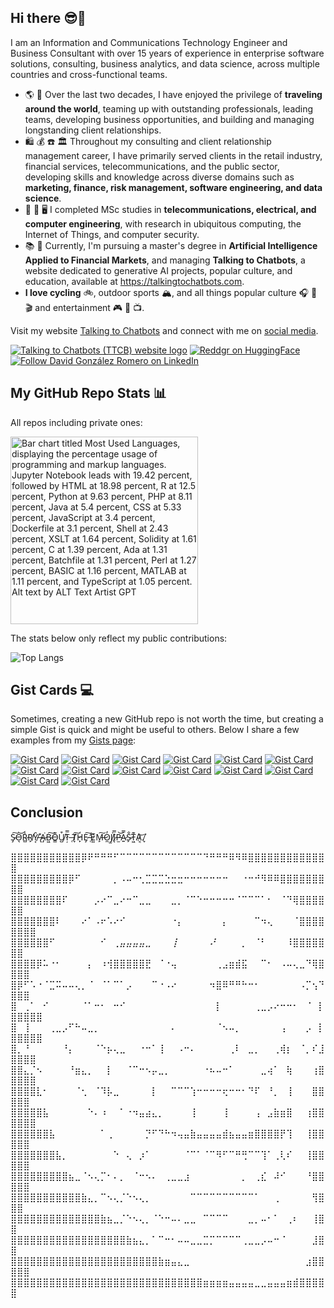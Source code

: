 ## Hi there 😎🤖
<!--
**reddgr/reddgr** is a ✨ _special_ ✨ repository because its `README.md` (this file) appears on your GitHub profile.

Here are some ideas to get you started:

- 🔭 I’m currently working on ...
- 🌱 I’m currently learning ...
- 👯 I’m looking to collaborate on ...
- 🤔 I’m looking for help with ...
- 💬 Ask me about ...
- 📫 How to reach me: ...
- 😄 Pronouns: ...
- ⚡ Fun fact: ...
-->

I am an Information and Communications Technology Engineer and Business Consultant with over 15 years of experience in enterprise software solutions, consulting, business analytics, and data science, across multiple countries and cross-functional teams.

- 🌎 🤝 Over the last two decades, I have enjoyed the privilege of **traveling around the world**, teaming up with outstanding professionals, leading teams, developing business opportunities, and building and managing longstanding client relationships. 
- 🛍️ 💰 ☎️ 🏛️ Throughout my consulting and client relationship management career, I have primarily served clients in the retail industry, financial services, telecommunications, and the public sector, developing skills and knowledge across diverse domains such as **marketing, finance, risk management, software engineering, and data science**.
- 📡 🔌 🖥️ I completed MSc studies in **telecommunications, electrical, and computer engineering**, with research in ubiquitous computing, the Internet of Things, and computer security.
- 📚 🤖 Currently, I'm pursuing a master's degree in **Artificial Intelligence Applied to Financial Markets**, and managing **Talking to Chatbots**, a website dedicated to generative AI projects, popular culture, and education, available at https://talkingtochatbots.com.
- **I love cycling** 🚲, outdoor sports 🏔️, and all things popular culture 🎧 📖 🎬 and entertainment 🎮 🎫 📺.

Visit my website [Talking to Chatbots](https://talkingtochatbots.com/) and connect with me on [social media](https://talkingtochatbots.com/social).


[![Talking to Chatbots (TTCB) website logo](https://talkingtochatbots.com/wp-content/uploads/2024/10/TTCB-logo-talking-to-chatbots-blog-v11.png)](https://talkingtochatbots.com)
[![Reddgr on HuggingFace](https://talkingtochatbots.com/wp-content/uploads/2024/02/hf-logo-100x100.png)](https://huggingface.co/reddgr)
<br>
<a href="https://www.linkedin.com/comm/mynetwork/discovery-see-all?usecase=PEOPLE_FOLLOWS&followMember=davidgonzalezromero" target="_blank"><img src="https://img.shields.io/badge/LinkedIn-%230077B5.svg?&style=flat-square&logo=linkedin&logoColor=white" alt="Follow David González Romero on LinkedIn"></a>

## My GitHub Repo Stats 📊 

All repos including private ones:

<img src="https://talkingtochatbots.com/wp-content/uploads/2025/01/gh-readme-stats_0.png" alt="Bar chart titled Most Used Languages, displaying the percentage usage of programming and markup languages. Jupyter Notebook leads with 19.42 percent, followed by HTML at 18.98 percent, R at 12.5 percent, Python at 9.63 percent, PHP at 8.11 percent, Java at 5.4 percent, CSS at 5.33 percent, JavaScript at 3.4 percent, Dockerfile at 3.1 percent, Shell at 2.43 percent, XSLT at 1.64 percent, Solidity at 1.61 percent, C at 1.39 percent, Ada at 1.31 percent, Batchfile at 1.31 percent, Perl at 1.27 percent, BASIC at 1.16 percent, MATLAB at 1.11 percent, and TypeScript at 1.05 percent. Alt text by ALT Text Artist GPT" width="300"/>

<!--
Commenting the Vercel app embed and replacing the output with a static image not to exceed GitHub API limits:
![Top Langs](https://github-readme-stats-phi-ashy-34.vercel.app/api/top-langs/?username=reddgr&theme=tokyonight&&langs_count=20&size_weight=0.1&count_weight=0.9)
-->

The stats below only reflect my public contributions:<br>

![Top Langs](https://github-readme-stats.vercel.app/api/top-langs/?username=reddgr&theme=tokyonight&&langs_count=7&size_weight=0.1&count_weight=0.9)

## Gist Cards 💻

Sometimes, creating a new GitHub repo is not worth the time, but creating a simple Gist is quick and might be useful to others. Below I share a few examples from my [Gists page](https://gist.github.com/reddgr):

[![Gist Card](https://github-readme-stats.vercel.app/api/gist?id=8b1cada2380bcbfbf9c6d6a570906808\&show_owner=true)](https://gist.github.com/reddgr/8b1cada2380bcbfbf9c6d6a570906808)
[![Gist Card](https://github-readme-stats.vercel.app/api/gist?id=2be4d158e7568f4788138e038ca7cb51\&show_owner=true)](https://gist.github.com/reddgr/2be4d158e7568f4788138e038ca7cb51)
[![Gist Card](https://github-readme-stats.vercel.app/api/gist?id=42ae932aff507cca6cd9ccc59a77f73d\&show_owner=true)](https://gist.github.com/reddgr/42ae932aff507cca6cd9ccc59a77f73d)
[![Gist Card](https://github-readme-stats.vercel.app/api/gist?id=65b714e7b9738b20dba3ccc225c57c24\&show_owner=true)](https://gist.github.com/reddgr/65b714e7b9738b20dba3ccc225c57c24)
[![Gist Card](https://github-readme-stats.vercel.app/api/gist?id=b26dbc95d481a3db58f532b9808000fe\&show_owner=true)](https://gist.github.com/reddgr/b26dbc95d481a3db58f532b9808000fe)
[![Gist Card](https://github-readme-stats.vercel.app/api/gist?id=b6ba43972ab34256318ad6bad038f98f\&show_owner=true)](https://gist.github.com/reddgr/b6ba43972ab34256318ad6bad038f98f)
[![Gist Card](https://github-readme-stats.vercel.app/api/gist?id=6f9f785c79d14c2672e561f9064f7dfb\&show_owner=true)](https://gist.github.com/reddgr/6f9f785c79d14c2672e561f9064f7dfb)
[![Gist Card](https://github-readme-stats.vercel.app/api/gist?id=545d6a378d5fcaf9bca050014f0ce0d1\&show_owner=true)](https://gist.github.com/reddgr/545d6a378d5fcaf9bca050014f0ce0d1)
[![Gist Card](https://github-readme-stats.vercel.app/api/gist?id=20c2e3ea205d1fedfdc8be94dc5c1237\&show_owner=true)](https://gist.github.com/reddgr/20c2e3ea205d1fedfdc8be94dc5c1237)
[![Gist Card](https://github-readme-stats.vercel.app/api/gist?id=00ae2a3ab8eed7b7a330b0af2131ec70\&show_owner=true)](https://gist.github.com/reddgr/00ae2a3ab8eed7b7a330b0af2131ec70)
[![Gist Card](https://github-readme-stats.vercel.app/api/gist?id=63892a261f679dc754adca52844b5daf\&show_owner=true)](https://gist.github.com/reddgr/63892a261f679dc754adca52844b5daf)
[![Gist Card](https://github-readme-stats.vercel.app/api/gist?id=355252507defd7cca0cbf986a4c94608\&show_owner=true)](https://gist.github.com/reddgr/355252507defd7cca0cbf986a4c94608)
[![Gist Card](https://github-readme-stats.vercel.app/api/gist?id=ea334a1a3296cb9c858bb9c96c4bc7b6\&show_owner=true)](https://gist.github.com/reddgr/ea334a1a3296cb9c858bb9c96c4bc7b6)
[![Gist Card](https://github-readme-stats.vercel.app/api/gist?id=fca817e1fa208f066404ef4b7366725f\&show_owner=true)](https://gist.github.com/reddgr/fca817e1fa208f066404ef4b7366725f)

## Conclusion

S̴̡͠O̵͉͝R̷̻̾R̸̙̕Y̸͔̑ ̶̢̽A̷̡͘B̴͖͠O̵͇͊U̸̺͒Ț̷̿ ̶̜͘T̸̞͠H̷̙͑E̷̡͠ ̵̜̕E̷͍͛M̶̙͠O̷̼̓J̸̫͘I̷̢̿P̵̫͝A̷͍̿S̴̙̐T̵͖͊A̷͔͝.̸̞͘

⣿⣿⣿⣿⣿⣿⣿⣿⣿⣿⣿⡿⠟⠛⠛⠛⠋⠉⠉⠉⠉⠉⠉⠉⠉⠉⠉⠉⠉⠉⠙⠛⠛⠛⠿⠻⠿⣿⣿⣿⣿⣿⣿⣿⣿⣿⣿⣿⣿⣿
⣿⣿⣿⣿⣿⣿⣿⣿⣿⡿⠋⠀⠀⠀⠀⠀⡀⠠⠤⠒⢂⣉⣉⣉⣑⣒⣒⠒⠒⠒⠒⠒⠒⠒⠀⠀⠐⠒⠚⠻⠿⠿⣿⣿⣿⣿⣿⣿⣿⣿⣿
⣿⣿⣿⣿⣿⣿⣿⣿⠏⠀⠀⠀⠀⡠⠔⠉⣀⠔⠒⠉⣀⣀⠀⠀⠀⣀⡀⠈⠉⠑⠒⠒⠒⠒⠒⠈⠉⠉⠉⠁⠂⠀⠈⠙⢿⣿⣿⣿⣿⣿⣿
⣿⣿⣿⣿⣿⣿⣿⠇⠀⠀⠀⠔⠁⠠⠖⠡⠔⠊⠀⠀⠀⠀⠀⠀⠀⠐⡄⠀⠀⠀⠀⠀⠀⡄⠀⠀⠀⠀⠉⠲⢄⠀⠀⠀⠈⣿⣿⣿⣿⣿⣿⣿⣿
⣿⣿⣿⣿⣿⣿⠋⠀⠀⠀⠀⠀⠀⠀⠊⠀⢀_⣤⣤⣤⣤⣀⠀⠀⠀⢸⠀⠀⠀⠀⠀⠜⠀⠀⠀⠀_⡀⠀⠈⠃⠀⠀⠀⠸⣿⣿⣿⣿⣿⣿⣿
⣿⣿⣿⣿⡿⠥⠐⠂⠀⠀⠀⠀⡄⠀⠰⢺⣿⣿⣿⣿⣿⣟⠀⠈⠐⢤⠀⠀⠀⠀⠀⠀⢀⣠⣶⣾⣯⠀⠀⠉⠂⠀⠠⠤⢄⣀⠙⢿⣿⣿⣿⣿
⣿⡿⠋⠡⠐⠈⣉⠭⠤⠤⢄⡀⠈⠀⠈⠁⠉⠁⡠⠀⠀⠀⠉⠐⠠⠔⠀⠀⠀⠀⠀⠲⣿⠿⠛⠛⠓⠒⠂⠀⠀⠀⠀⠀⠀⠠⡉⢢⠙⣿⣿⣿
⣿⠀⢀⠁⠀⠊⠀⠀⠀⠀⠀⠈⠁⠒⠂⠀⠒⠊⠀⠀⠀⠀⠀⠀⠀⠀⠀⠀⠀⠀⠀⠀⡇⠀⠀⠀⠀⠀⢀⣀⡠⠔⠒⠒⠂⠀⠈⠀⡇⣿⣿⣿⣿⣿
⣿⠀⢸⠀⠀⠀⢀⣀⡠⠋⠓⠤⣀⡀⠀⠀⠀⠀⠀⠀⠀⠀⠀⠀⠀⠄⠀⠀⠀⠀⠀⠀⠈⠢⠤⡀⠀⠀⠀⠀⠀⠀⢠⠀⠀⠀⡠⠀⡇⣿⣿⣿⣿⣿
⣿⡀⠘⠀⠀⠀⠀⠀⠘⡄⠀⠀⠀⠈⠑⡦⢄⣀⠀⠀⠐⠒⠁⢸⠀⠀⠠⠒⠄⠀⠀⠀⠀⠀⢀⠇⠀⣀⡀⠀⠀⢀⢾⡆⠀⠈⡀⠎⣸⣿⣿⣿⣿
⣿⣿⣄⡈⠢⠀⠀⠀⠀⠘⣶⣄⡀⠀⠀⡇⠀⠀⠈⠉⠒⠢⡤⣀⡀⠀⠀⠀⠀⠀⠐⠦⠤⠒⠁⠀⠀⠀⠀⣀⢴⠁⠀⢷⠀⠀⠀⢰⣿⣿⣿⣿⣿
⣿⣿⣿⣿⣇⠂⠀⠀⠀⠀⠈⢂⠀⠈⠹⡧⣀⠀⠀⠀⠀⠀⡇⠀⠀⠉⠉⠉⢱⠒⠒⠒⠒⢖⠒⠒⠂⠙⠏⠀⠘⡀⠀⢸⠀⠀⠀⣿⣿⣿⣿⣿
⣿⣿⣿⣿⣿⣧⠀⠀⠀⠀⠀⠀⠑⠄⠰⠀⠀⠁⠐⠲⣤⣴⣄⡀⠀⠀⠀⠀⢸⠀⠀⠀⠀⢸⠀⠀⠀⠀⢠⠀⣠⣷⣶⣿⠀⠀⢰⣿⣿⣿⣿⣿⣿
⣿⣿⣿⣿⣿⣿⣧⠀⠀⠀⠀⠀⠀⠀⠁⢀⠀⠀⠀⠀⠀⡙⠋⠙⠓⠲⢤⣤⣷⣤⣤⣤⣤⣾⣦⣤⣤⣶⣿⣿⣿⣿⡟⢹⠀⠀⢸⣿⣿⣿⣿⣿
⣿⣿⣿⣿⣿⣿⣿⣧⡀⠀⠀⠀⠀⠀⠀⠀⠑⠀⢄⠀⡰⠁⠀⠀⠀⠀⠀⠈⠉⠁⠈⠉⠻⠋⠉⠛⢛⠉⠉⢹⠁⢀⢇⠎⠀⠀⢸⣿⣿⣿⣿⣿
⣿⣿⣿⣿⣿⣿⣿⣿⣿⣦⣀⠈⠢⢄⡉⠂⠄⡀⠀⠈⠒⠢⠄⠀⢀⣀⣀⣰⠀⠀⠀⠀⠀⠀⠀⠀⡀⠀⢀⣎⠀⠼⠊⠀⠀⠀⠘⣿⣿⣿⣿⣿
⣿⣿⣿⣿⣿⣿⣿⣿⣿⣿⣿⣷⣄⡀⠉⠢⢄⡈⠑⠢⢄⡀⠀⠀⠀⠀⠀⠀⠉⠉⠉⠉⠉⠉⠉⠉⠉⠉⠁⠀⠀⢀⠀⠀⠀⠀⠀⢻⣿⣿⣿
⣿⣿⣿⣿⣿⣿⣿⣿⣿⣿⣿⣿⣿⣿⣷⣦⣀⡈⠑⠢⢄⡀⠈⠑⠒⠤⠄⣀⣀⠀⠉⠉⠉⠉⠀⠀⠀⣀⡀⠤⠂⠁⠀⢀⠆⠀⠀⢸⣿⣿
⣿⣿⣿⣿⣿⣿⣿⣿⣿⣿⣿⣿⣿⣿⣿⣿⣿⣿⣷⣦⣄⡀⠁⠉⠒⠂⠤⠤⣀⣀⣉⡉⠉⠉⠉⠉⢀⣀⣀⡠⠤⠒⠈⠀⠀⠀⠀⣸⣿⣿
⣿⣿⣿⣿⣿⣿⣿⣿⣿⣿⣿⣿⣿⣿⣿⣿⣿⣿⣿⣿⣿⣿⣿⣷⣶⣤⣄⣀⠀⠀⠀⠀⠀⠀⠀⠀⠀⠀⠀⠀⠀⠀⠀⠀⠀⠀⣰⣿⣿⣿⣿⣿
⣿⣿⣿⣿⣿⣿⣿⣿⣿⣿⣿⣿⣿⣿⣿⣿⣿⣿⣿⣿⣿⣿⣿⣿⣿⣿⣿⣿⣿⣿⣶⣶⣶⣶⣤⣤⣤⣤⣀⣀⣤⣤⣤⣶⣾⣿⣿⣿⣿⣿

